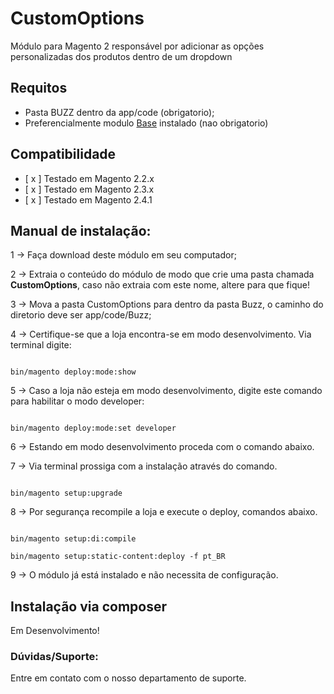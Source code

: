 # CustomOptions
Módulo para Magento 2 responsável por adicionar as opções personalizadas dos produtos dentro de um dropdown 

## Requitos 

* Pasta BUZZ dentro da app/code (obrigatorio);
* Preferencialmente modulo <a href="https://github.com/Buzz-Dev-Web/Base">Base</a> instalado (nao obrigatorio)

## Compatibilidade

- [ x ] Testado em Magento 2.2.x
- [ x ] Testado em Magento 2.3.x
- [ x ] Testado em Magento 2.4.1

## Manual de instalação:

1 -> Faça download deste módulo em seu computador;

2 -> Extraia o conteúdo do módulo de modo que crie uma pasta chamada **CustomOptions**, caso não extraia com este nome, altere para que fique!

3 -> Mova a pasta CustomOptions para dentro da pasta Buzz, o caminho do diretorio deve ser app/code/Buzz;

4 -> Certifique-se que a loja encontra-se em modo desenvolvimento. Via terminal digite:

```

bin/magento deploy:mode:show

```

5 -> Caso a loja não esteja em modo desenvolvimento, digite este comando para habilitar o modo developer:

```

bin/magento deploy:mode:set developer

```

6 -> Estando em modo desenvolvimento proceda com o comando abaixo.

7 -> Via terminal prossiga com a instalação através do comando.

```

bin/magento setup:upgrade

```

8 -> Por segurança recompile a loja e execute o deploy, comandos abaixo.

```

bin/magento setup:di:compile

bin/magento setup:static-content:deploy -f pt_BR

```

9 -> O módulo já está instalado e não necessita de configuração.

## Instalação via composer

Em Desenvolvimento!

### Dúvidas/Suporte:
Entre em contato com o nosso departamento de suporte.